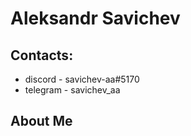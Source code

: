 # Aleksandr Savichev

## Contacts:

* discord - savichev-aa#5170 
* telegram - savichev_aa 

## About Me 
